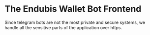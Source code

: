 # The Endubis Wallet Bot Frontend

Since telegram bots are not the most private and secure systems, we handle all the sensitive parts of the application over https.
